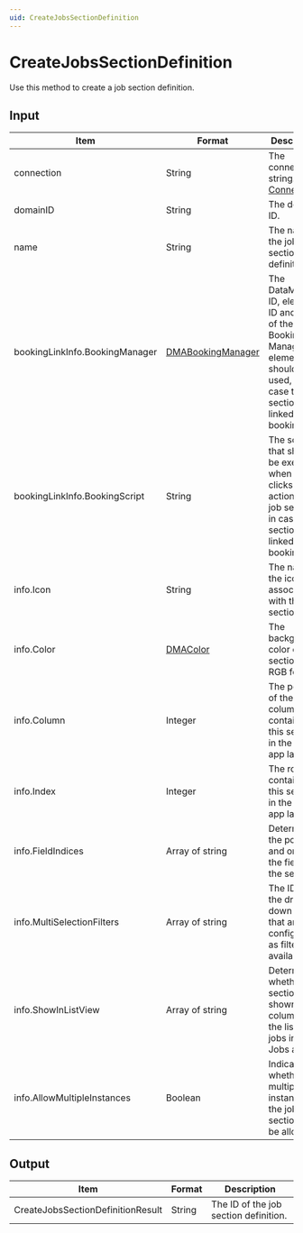 ```yaml
---
uid: CreateJobsSectionDefinition
---
```


# CreateJobsSectionDefinition

Use this method to create a job section definition.

## Input

| Item | Format | Description |
|--|--|--|
| connection | String | The connection string. See [ConnectApp](xref:ConnectApp). |
| domainID | String | The domain ID. |
| name | String | The name of the job section definition. |
| bookingLinkInfo.BookingManager | [DMABookingManager](xref:DMABookingManager) | The DataMiner ID, element ID and name of the Booking Manager element that should be used, in case the section is linked to a booking. |
| bookingLinkInfo.BookingScript | String | The script that should be executed when a user clicks an action in the job section, in case the section is linked to a booking. |
| info.Icon | String | The name of the icon associated with this section. |
| info.Color | [DMAColor](xref:DMAColor) | The background color of the section, in RGB format. |
| info.Column | Integer | The position of the column containing this section in the Jobs app layout. |
| info.Index | Integer | The row containing this section in the Jobs app layout. |
| info.FieldIndices | Array of string | Determines the position and order of the fields in the section. |
| info.MultiSelectionFilters | Array of string | The IDs of the drop-down fields that are configured as filter, if available. |
| info.ShowInListView | Array of string | Determines whether the section is shown as a column in the list of jobs in the Jobs app. |
| info.AllowMultipleInstances | Boolean | Indicates whether multiple instances of the job section will be allowed. |

## Output

| Item                               | Format | Description                           |
|------------------------------------|--------|---------------------------------------|
| CreateJobsSectionDefinitionResult | String | The ID of the job section definition. |

